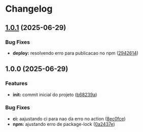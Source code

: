 # Changelog

## [1.0.1](https://github.com/arapucajs/prettier/compare/v1.0.0...v1.0.1) (2025-06-29)


### Bug Fixes

* **deploy:** resolvendo erro para publicacao no npm ([2942614](https://github.com/arapucajs/prettier/commit/2942614c34e7f25c20bd12f33bcaeb0f8c119aa1))

## 1.0.0 (2025-06-29)


### Features

* **init:** commit inicial do projeto ([b68239a](https://github.com/arapucajs/prettier/commit/b68239a1f8c32ccd0c1d8695927cc689d3193379))


### Bug Fixes

* **ci:** aajustando ci para nao da erro no action ([8ec0fce](https://github.com/arapucajs/prettier/commit/8ec0fce30565d544df211ee22465041583de13e0))
* **npm:** ajustando erro de package-lock ([0a2437e](https://github.com/arapucajs/prettier/commit/0a2437e86d9e658ca493b0598f37f21530c92881))
